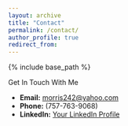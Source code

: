 ```yaml
---
layout: archive
title: "Contact"
permalink: /contact/
author_profile: true
redirect_from:
---
```


{% include base_path %}

Get In Touch With Me

- **Email:** [morris242@yahoo.com](mailto:morris242@yahoo.com)
- **Phone:** (757-763-9068)
- **LinkedIn:** [Your LinkedIn Profile](https://www.linkedin.com/in/justin-morris-007050350/)
